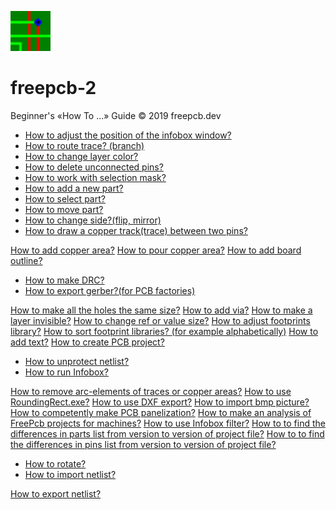 ![](/pictures/upload.png) 
# freepcb-2

Beginner's «How To ...» Guide  © 2019 freepcb.dev

* [How to adjust the position of the infobox window?](IB_win_pos.md)
* [How to route trace? (branch)](routing_branch.md)
* [How to change layer color?](colors.md)
* [How to delete unconnected pins?](del_u_pins.md)
* [How to work with selection mask?](sel_mask.md)
* [How to add a new part?](add_part.md)
* [How to select part?](select_part.md)
* [How to move part?](move_part.md)
* [How to change side?(flip, mirror)](side.md)
* [How to draw a copper track(trace) between two pins?](route.md)

[How to add copper area?]()
[How to pour copper area?]()
[How to add board outline?]()

* [How to make DRC?](DRC.md)
* [How to export gerber?(for PCB factories)](gerber.md)

[How to make all the holes the same size?]()
[How to add via?]()
[How to make a layer invisible?]()
[How to change ref or value size?]()
[How to adjust footprints library?]()
[How to sort footprint libraries? (for example alphabetically)]()
[How to add text?]()
[How to create PCB project?]()

* [How to unprotect netlist?](unprotect_nl.md)
* [How to run Infobox?](IB_run.md)

[How to remove arc-elements of traces or copper areas?]()
[How to use RoundingRect.exe?]()
[How to use DXF export?]()
[How to import bmp picture?]()
[How to competently make PCB panelization?]()
[How to make an analysis of FreePcb projects for machines?]()
[How to use Infobox filter?]()
[How to to find the differences in parts list from version to version of project file?]()
[How to to find the differences in pins list from version to version of project file?]()

* [How to rotate?](rotate.md)
* [How to import netlist?]()

[How to export netlist?]()
